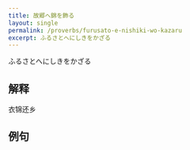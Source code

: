 ```yaml
---
title: 故郷へ錦を飾る
layout: single
permalink: /proverbs/furusato-e-nishiki-wo-kazaru
excerpt: ふるさとへにしきをかざる
---
```


ふるさとへにしきをかざる

## 解释

衣锦还乡

## 例句

